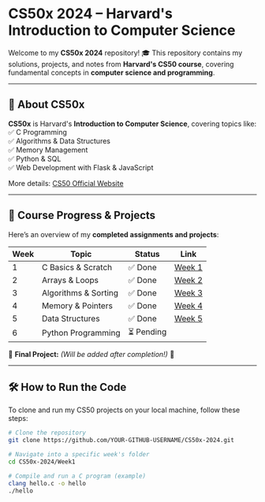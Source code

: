 # CS50x 2024 – Harvard's Introduction to Computer Science

Welcome to my **CS50x 2024** repository! 🎓 This repository contains my solutions, projects, and notes from **Harvard's CS50 course**, covering fundamental concepts in **computer science and programming**.

---

## 📌 About CS50x  
**CS50x** is Harvard's **Introduction to Computer Science**, covering topics like:  
✅ C Programming  
✅ Algorithms & Data Structures  
✅ Memory Management  
✅ Python & SQL  
✅ Web Development with Flask & JavaScript  

More details: [CS50 Official Website](https://cs50.harvard.edu/x/)

---

## 📂 Course Progress & Projects  
Here’s an overview of my **completed assignments and projects**:

| Week  | Topic                      | Status  | Link |
|-------|----------------------------|---------|------|
| 1     | C Basics & Scratch         | ✅ Done | [Week 1](./Week1) |
| 2     | Arrays & Loops             | ✅ Done | [Week 2](./Week2) |
| 3     | Algorithms & Sorting       | ✅ Done | [Week 3](./Week3) |
| 4     | Memory & Pointers          | ✅ Done | [Week 4](./Week4) |
| 5     | Data Structures            | ✅ Done | [Week 5](./Week5)|
| 6     | Python Programming         | ⏳ Pending |  |

🔹 **Final Project:** *(Will be added after completion!)* 🚀  

---

## 🛠️ How to Run the Code  
To clone and run my CS50 projects on your local machine, follow these steps:  

```bash
# Clone the repository
git clone https://github.com/YOUR-GITHUB-USERNAME/CS50x-2024.git

# Navigate into a specific week's folder
cd CS50x-2024/Week1

# Compile and run a C program (example)
clang hello.c -o hello
./hello
